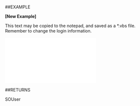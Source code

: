 

##EXAMPLE

**[New Example]**

This text may be copied to the notepad, and saved as a *.vbs file. Remember to change the login information.

![](../../Examples/vbs/SOAdmin.AddUser.vbs.txt)




##RETURNS

SOUser




